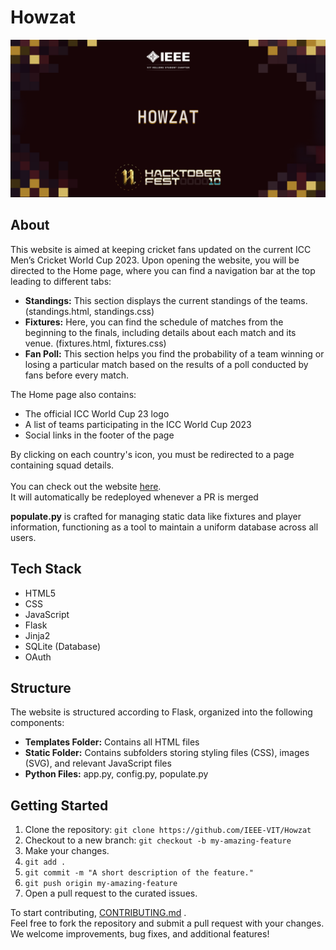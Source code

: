 # Howzat

<img src="./images/Howzat.png" alt="README Banner">

## About

This website is aimed at keeping cricket fans updated on the current ICC Men’s Cricket World Cup 2023. Upon opening the website, you will be directed to the Home page, where you can find a navigation bar at the top leading to different tabs:

- **Standings:** This section displays the current standings of the teams. (standings.html, standings.css)
- **Fixtures:** Here, you can find the schedule of matches from the beginning to the finals, including details about each match and its venue. (fixtures.html, fixtures.css)
- **Fan Poll:** This section helps you find the probability of a team winning or losing a particular match based on the results of a poll conducted by fans before every match.

The Home page also contains:

- The official ICC World Cup 23 logo
- A list of teams participating in the ICC World Cup 2023
- Social links in the footer of the page

By clicking on each country's icon, you must be redirected to a page containing squad details. <br><br>
You can check out the website [here](https://ieee-cwc.onrender.com/).<br>
It will automatically be redeployed whenever a PR is merged

**populate.py** is crafted for managing static data like fixtures and player information, functioning as a tool to maintain a uniform database across all users.

## Tech Stack

- HTML5
- CSS
- JavaScript
- Flask
- Jinja2
- SQLite (Database)
- OAuth

## Structure

The website is structured according to Flask, organized into the following components:

- **Templates Folder:** Contains all HTML files
- **Static Folder:** Contains subfolders storing styling files (CSS), images (SVG), and relevant JavaScript files
- **Python Files:** app.py, config.py, populate.py

## Getting Started

1. Clone the repository: `git clone https://github.com/IEEE-VIT/Howzat`
2. Checkout to a new branch: `git checkout -b my-amazing-feature`
3. Make your changes.
4. `git add .`
5. `git commit -m "A short description of the feature."`
6. `git push origin my-amazing-feature`
7. Open a pull request to the curated issues.

To start contributing, [CONTRIBUTING.md](https://github.com/IEEE-VIT/Howzat/blob/main/CONTRIBUTING.md) . <br>Feel free to fork the repository and submit a pull request with your changes. We welcome improvements, bug fixes, and additional features!
